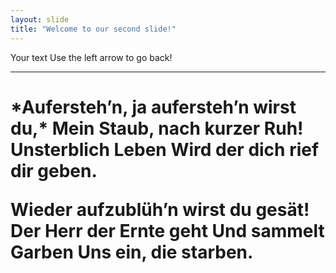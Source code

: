 ```yaml
---
layout: slide
title: "Welcome to our second slide!"
---
```

Your text
Use the left arrow to go back!

---
<h1>*Aufersteh’n, ja aufersteh’n wirst du,*
Mein Staub, nach kurzer Ruh!
Unsterblich Leben
Wird der dich rief dir geben.

Wieder aufzublüh’n wirst du gesät!
Der Herr der Ernte geht
Und sammelt Garben
Uns ein, die starben.</h1>
